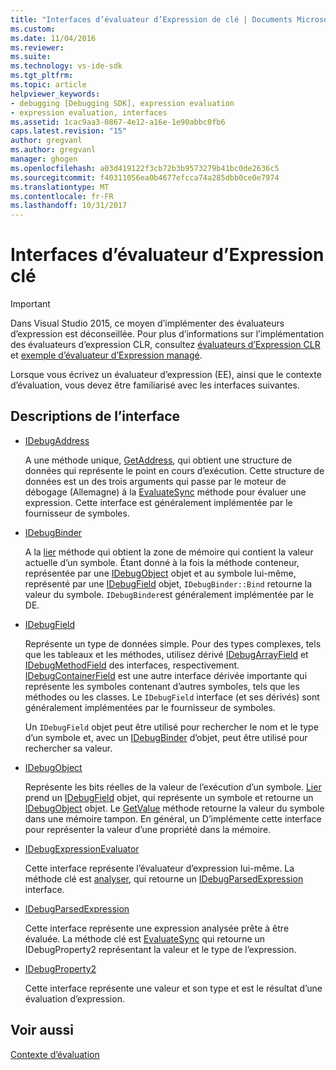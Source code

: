 ```yaml
---
title: "Interfaces d’évaluateur d’Expression de clé | Documents Microsoft"
ms.custom: 
ms.date: 11/04/2016
ms.reviewer: 
ms.suite: 
ms.technology: vs-ide-sdk
ms.tgt_pltfrm: 
ms.topic: article
helpviewer_keywords:
- debugging [Debugging SDK], expression evaluation
- expression evaluation, interfaces
ms.assetid: 1cac9aa3-0867-4e12-a16e-1e90abbc0fb6
caps.latest.revision: "15"
author: gregvanl
ms.author: gregvanl
manager: ghogen
ms.openlocfilehash: a03d419122f3cb72b3b9573279b41bc0de2636c5
ms.sourcegitcommit: f40311056ea0b4677efcca74a285dbb0ce0e7974
ms.translationtype: MT
ms.contentlocale: fr-FR
ms.lasthandoff: 10/31/2017
---
```

# <a name="key-expression-evaluator-interfaces"></a>Interfaces d’évaluateur d’Expression clé
> [!IMPORTANT]
>  Dans Visual Studio 2015, ce moyen d’implémenter des évaluateurs d’expression est déconseillée. Pour plus d’informations sur l’implémentation des évaluateurs d’expression CLR, consultez [évaluateurs d’Expression CLR](https://github.com/Microsoft/ConcordExtensibilitySamples/wiki/CLR-Expression-Evaluators) et [exemple d’évaluateur d’Expression managé](https://github.com/Microsoft/ConcordExtensibilitySamples/wiki/Managed-Expression-Evaluator-Sample).  
  
 Lorsque vous écrivez un évaluateur d’expression (EE), ainsi que le contexte d’évaluation, vous devez être familiarisé avec les interfaces suivantes.  
  
## <a name="interface-descriptions"></a>Descriptions de l’interface  
  
-   [IDebugAddress](../../extensibility/debugger/reference/idebugaddress.md)  
  
     A une méthode unique, [GetAddress](../../extensibility/debugger/reference/idebugaddress-getaddress.md), qui obtient une structure de données qui représente le point en cours d’exécution. Cette structure de données est un des trois arguments qui passe par le moteur de débogage (Allemagne) à la [EvaluateSync](../../extensibility/debugger/reference/idebugparsedexpression-evaluatesync.md) méthode pour évaluer une expression. Cette interface est généralement implémentée par le fournisseur de symboles.  
  
-   [IDebugBinder](../../extensibility/debugger/reference/idebugbinder.md)  
  
     A la [lier](../../extensibility/debugger/reference/idebugbinder-bind.md) méthode qui obtient la zone de mémoire qui contient la valeur actuelle d’un symbole. Étant donné à la fois la méthode conteneur, représentée par une [IDebugObject](../../extensibility/debugger/reference/idebugobject.md) objet et au symbole lui-même, représenté par une [IDebugField](../../extensibility/debugger/reference/idebugfield.md) objet, `IDebugBinder::Bind` retourne la valeur du symbole. `IDebugBinder`est généralement implémentée par le DE.  
  
-   [IDebugField](../../extensibility/debugger/reference/idebugfield.md)  
  
     Représente un type de données simple. Pour des types complexes, tels que les tableaux et les méthodes, utilisez dérivé [IDebugArrayField](../../extensibility/debugger/reference/idebugarrayfield.md) et [IDebugMethodField](../../extensibility/debugger/reference/idebugmethodfield.md) des interfaces, respectivement. [IDebugContainerField](../../extensibility/debugger/reference/idebugcontainerfield.md) est une autre interface dérivée importante qui représente les symboles contenant d’autres symboles, tels que les méthodes ou les classes. Le `IDebugField` interface (et ses dérivés) sont généralement implémentées par le fournisseur de symboles.  
  
     Un `IDebugField` objet peut être utilisé pour rechercher le nom et le type d’un symbole et, avec un [IDebugBinder](../../extensibility/debugger/reference/idebugbinder.md) d’objet, peut être utilisé pour rechercher sa valeur.  
  
-   [IDebugObject](../../extensibility/debugger/reference/idebugobject.md)  
  
     Représente les bits réelles de la valeur de l’exécution d’un symbole. [Lier](../../extensibility/debugger/reference/idebugbinder-bind.md) prend un [IDebugField](../../extensibility/debugger/reference/idebugfield.md) objet, qui représente un symbole et retourne un [IDebugObject](../../extensibility/debugger/reference/idebugobject.md) objet. Le [GetValue](../../extensibility/debugger/reference/idebugobject-getvalue.md) méthode retourne la valeur du symbole dans une mémoire tampon. En général, un D’implémente cette interface pour représenter la valeur d’une propriété dans la mémoire.  
  
-   [IDebugExpressionEvaluator](../../extensibility/debugger/reference/idebugexpressionevaluator.md)  
  
     Cette interface représente l’évaluateur d’expression lui-même. La méthode clé est [analyser](../../extensibility/debugger/reference/idebugexpressionevaluator-parse.md), qui retourne un [IDebugParsedExpression](../../extensibility/debugger/reference/idebugparsedexpression.md) interface.  
  
-   [IDebugParsedExpression](../../extensibility/debugger/reference/idebugparsedexpression.md)  
  
     Cette interface représente une expression analysée prête à être évaluée. La méthode clé est [EvaluateSync](../../extensibility/debugger/reference/idebugparsedexpression-evaluatesync.md) qui retourne un IDebugProperty2 représentant la valeur et le type de l’expression.  
  
-   [IDebugProperty2](../../extensibility/debugger/reference/idebugproperty2.md)  
  
     Cette interface représente une valeur et son type et est le résultat d’une évaluation d’expression.  
  
## <a name="see-also"></a>Voir aussi  
 [Contexte d’évaluation](../../extensibility/debugger/evaluation-context.md)